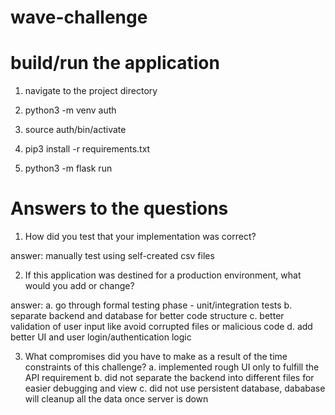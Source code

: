 # wave-challenge

# build/run the application

1. navigate to the project directory

2. python3 -m venv auth

3. source auth/bin/activate

4. pip3 install -r requirements.txt

5. python3 -m flask run


# Answers to the questions

1. How did you test that your implementation was correct?

answer: manually test using self-created csv files

2. If this application was destined for a production environment, what would you add or change?

answer: 
  a. go through formal testing phase - unit/integration tests
  b. separate backend and database for better code structure
  c. better validation of user input like avoid corrupted files or malicious code
  d. add better UI and user login/authentication logic
  
3. What compromises did you have to make as a result of the time constraints of this challenge?
  a. implemented rough UI only to fulfill the API requirement
  b. did not separate the backend into different files for easier debugging and view
  c. did not use persistent database, dababase will cleanup all the data once server is down
